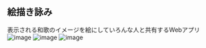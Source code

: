 ## 絵描き詠み
表示される和歌のイメージを絵にしていろんな人と共有するWebアプリ
![image](https://github.com/nakaji-nandaina/EkakiYomi/assets/65334953/958b65c4-2ffd-45a7-8d49-46ccac749b1e)
![image](https://github.com/nakaji-nandaina/EkakiYomi/assets/65334953/a781c0c9-3e5e-4ec7-a67f-188531a0b16a)
![image](https://github.com/nakaji-nandaina/EkakiYomi/assets/65334953/55d0e165-2a34-4717-9d11-bb1533fb5cb3)
